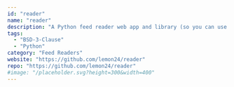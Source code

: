 ```yaml
---
id: "reader"
name: "reader"
description: "A Python feed reader web app and library (so you can use it to build your own), with only standard library and pure-Python dependencies."
tags:
  - "BSD-3-Clause"
  - "Python"
category: "Feed Readers"
website: "https://github.com/lemon24/reader"
repo: "https://github.com/lemon24/reader"
#image: "/placeholder.svg?height=300&width=400"
---
```


